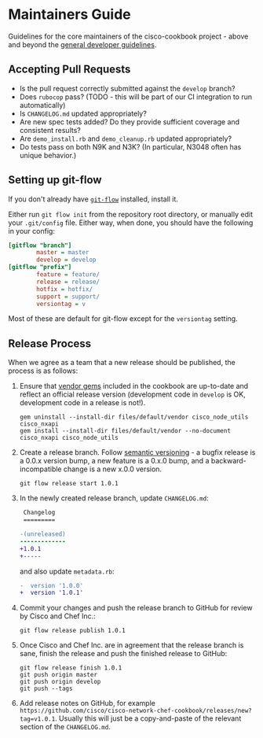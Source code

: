 # Maintainers Guide

Guidelines for the core maintainers of the cisco-cookbook project - above and beyond the [general developer guidelines](https://github.com/cisco/cisco-network-chef-cookbook/blob/develop/CONTRIBUTING.md).

## Accepting Pull Requests

* Is the pull request correctly submitted against the `develop` branch?
* Does `rubocop` pass? (TODO - this will be part of our CI integration to run automatically)
* Is `CHANGELOG.md` updated appropriately?
* Are new spec tests added? Do they provide sufficient coverage and consistent results?
* Are `demo_install.rb` and `demo_cleanup.rb` updated appropriately? 
* Do tests pass on both N9K and N3K? (In particular, N3048 often has unique behavior.)

## Setting up git-flow

If you don't already have [`git-flow`](https://github.com/petervanderdoes/gitflow/) installed, install it.

Either run `git flow init` from the repository root directory, or manually edit your `.git/config` file. Either way, when done, you should have the following in your config:

```ini
[gitflow "branch"]
        master = master
        develop = develop
[gitflow "prefix"]
        feature = feature/
        release = release/
        hotfix = hotfix/
        support = support/
        versiontag = v
```

Most of these are default for git-flow except for the `versiontag` setting.

## Release Process

When we agree as a team that a new release should be published, the process is as follows:

1. Ensure that [vendor gems](https://sethvargo.com/using-gems-with-chef/) included in the cookbook are up-to-date and reflect an official release version (development code in `develop` is OK, development code in a release is not!).

    ```
    gem uninstall --install-dir files/default/vendor cisco_node_utils cisco_nxapi
    gem install --install-dir files/default/vendor --no-document cisco_nxapi cisco_node_utils
    ```

2. Create a release branch. Follow [semantic versioning](http://semver.org) - a bugfix release is a 0.0.x version bump, a new feature is a 0.x.0 bump, and a backward-incompatible change is a new x.0.0 version. 

    ```
    git flow release start 1.0.1
    ```

3. In the newly created release branch, update `CHANGELOG.md`:

    ```diff
     Changelog
     =========
 
    -(unreleased)
    -------------
    +1.0.1
    +-----
    ```
    
    and also update `metadata.rb`:
    
    ```diff
    -  version '1.0.0'
    +  version '1.0.1'
    ```
    
4. Commit your changes and push the release branch to GitHub for review by Cisco and Chef Inc.:

	```
	git flow release publish 1.0.1
	```
	
5. Once Cisco and Chef Inc. are in agreement that the release branch is sane, finish the release and push the finished release to GitHub:

    ```
    git flow release finish 1.0.1
    git push origin master
    git push origin develop
    git push --tags
    ```

6. Add release notes on GitHub, for example `https://github.com/cisco/cisco-network-chef-cookbook/releases/new?tag=v1.0.1`. Usually this will just be a copy-and-paste of the relevant section of the `CHANGELOG.md`.